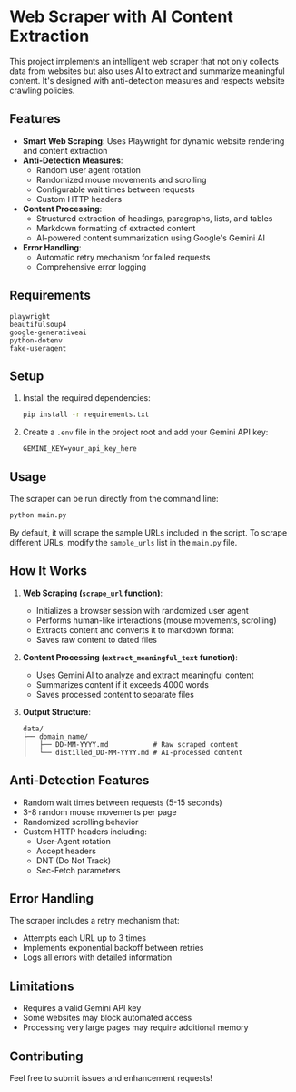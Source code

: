 # Web Scraper with AI Content Extraction

This project implements an intelligent web scraper that not only collects data from websites but also uses AI to extract and summarize meaningful content. It's designed with anti-detection measures and respects website crawling policies.

## Features

- **Smart Web Scraping**: Uses Playwright for dynamic website rendering and content extraction
- **Anti-Detection Measures**:
  - Random user agent rotation
  - Randomized mouse movements and scrolling
  - Configurable wait times between requests
  - Custom HTTP headers
- **Content Processing**:
  - Structured extraction of headings, paragraphs, lists, and tables
  - Markdown formatting of extracted content
  - AI-powered content summarization using Google's Gemini AI
- **Error Handling**:
  - Automatic retry mechanism for failed requests
  - Comprehensive error logging

## Requirements

```
playwright
beautifulsoup4
google-generativeai
python-dotenv
fake-useragent
```

## Setup

1. Install the required dependencies:
   ```bash
   pip install -r requirements.txt
   ```

2. Create a `.env` file in the project root and add your Gemini API key:
   ```
   GEMINI_KEY=your_api_key_here
   ```

## Usage

The scraper can be run directly from the command line:

```bash
python main.py
```

By default, it will scrape the sample URLs included in the script. To scrape different URLs, modify the `sample_urls` list in the `main.py` file.

## How It Works

1. **Web Scraping (`scrape_url` function)**:
   - Initializes a browser session with randomized user agent
   - Performs human-like interactions (mouse movements, scrolling)
   - Extracts content and converts it to markdown format
   - Saves raw content to dated files

2. **Content Processing (`extract_meaningful_text` function)**:
   - Uses Gemini AI to analyze and extract meaningful content
   - Summarizes content if it exceeds 4000 words
   - Saves processed content to separate files

3. **Output Structure**:
   ```
   data/
   ├── domain_name/
   │   ├── DD-MM-YYYY.md           # Raw scraped content
   │   └── distilled_DD-MM-YYYY.md # AI-processed content
   ```

## Anti-Detection Features

- Random wait times between requests (5-15 seconds)
- 3-8 random mouse movements per page
- Randomized scrolling behavior
- Custom HTTP headers including:
  - User-Agent rotation
  - Accept headers
  - DNT (Do Not Track)
  - Sec-Fetch parameters

## Error Handling

The scraper includes a retry mechanism that:
- Attempts each URL up to 3 times
- Implements exponential backoff between retries
- Logs all errors with detailed information

## Limitations

- Requires a valid Gemini API key
- Some websites may block automated access
- Processing very large pages may require additional memory

## Contributing

Feel free to submit issues and enhancement requests!
